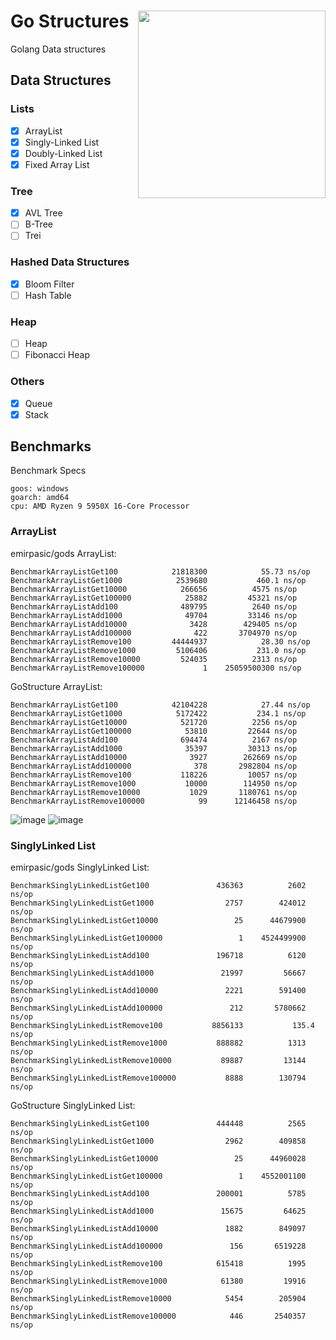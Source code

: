 # Go Structures <img src="https://user-images.githubusercontent.com/13637813/193483325-7b8b64c4-577d-43e1-a47c-ee0b75eb5bd0.png" width=300px align="right" >

Golang Data structures

## Data Structures
### Lists

- [x] ArrayList
- [x] Singly-Linked List
- [x] Doubly-Linked List
- [x] Fixed Array List

### Tree
- [x] AVL Tree
- [ ] B-Tree
- [ ] Trei

### Hashed Data Structures
- [x] Bloom Filter
- [ ] Hash Table

### Heap
- [ ] Heap
- [ ] Fibonacci Heap

### Others
- [x] Queue
- [x] Stack

## Benchmarks

Benchmark Specs 
```
goos: windows
goarch: amd64
cpu: AMD Ryzen 9 5950X 16-Core Processor     
```
### ArrayList
emirpasic/gods ArrayList:
```      
BenchmarkArrayListGet100          	21818300	        55.73 ns/op
BenchmarkArrayListGet1000        	 2539680	       460.1 ns/op
BenchmarkArrayListGet10000       	  266656	      4575 ns/op
BenchmarkArrayListGet100000      	   25882	     45321 ns/op
BenchmarkArrayListAdd100         	  489795	      2640 ns/op
BenchmarkArrayListAdd1000        	   49704	     33146 ns/op
BenchmarkArrayListAdd10000       	    3428	    429405 ns/op
BenchmarkArrayListAdd100000       	     422	   3704970 ns/op
BenchmarkArrayListRemove100      	44444937	        28.30 ns/op
BenchmarkArrayListRemove1000      	 5106406	       231.0 ns/op
BenchmarkArrayListRemove10000    	  524035	      2313 ns/op
BenchmarkArrayListRemove100000    	       1	25059500300 ns/op
```

GoStructure ArrayList:
```       
BenchmarkArrayListGet100          	42104228	        27.44 ns/op
BenchmarkArrayListGet1000         	 5172422	       234.1 ns/op
BenchmarkArrayListGet10000        	  521720	      2256 ns/op
BenchmarkArrayListGet100000       	   53810	     22644 ns/op
BenchmarkArrayListAdd100          	  694474	      2167 ns/op
BenchmarkArrayListAdd1000         	   35397	     30313 ns/op
BenchmarkArrayListAdd10000        	    3927	    262669 ns/op
BenchmarkArrayListAdd100000       	     378	   2982804 ns/op
BenchmarkArrayListRemove100       	  118226	     10057 ns/op
BenchmarkArrayListRemove1000      	   10000	    114950 ns/op
BenchmarkArrayListRemove10000     	    1029	   1180761 ns/op
BenchmarkArrayListRemove100000    	      99	  12146458 ns/op
```

![image](https://user-images.githubusercontent.com/13637813/195453768-c6f0638c-cfff-412f-9dfe-2f406d6280c3.png)
![image](https://user-images.githubusercontent.com/13637813/195451740-8276f97e-f96b-40bc-abb7-104bb378b79a.png)

### SinglyLinked List
emirpasic/gods SinglyLinked List:
```      
BenchmarkSinglyLinkedListGet100          	  436363	      2602 ns/op
BenchmarkSinglyLinkedListGet1000         	    2757	    424012 ns/op
BenchmarkSinglyLinkedListGet10000        	      25	  44679900 ns/op
BenchmarkSinglyLinkedListGet100000       	       1	4524499900 ns/op
BenchmarkSinglyLinkedListAdd100          	  196718	      6120 ns/op
BenchmarkSinglyLinkedListAdd1000         	   21997	     56667 ns/op
BenchmarkSinglyLinkedListAdd10000        	    2221	    591400 ns/op
BenchmarkSinglyLinkedListAdd100000       	     212	   5780662 ns/op
BenchmarkSinglyLinkedListRemove100       	 8856133	       135.4 ns/op
BenchmarkSinglyLinkedListRemove1000      	  888882	      1313 ns/op
BenchmarkSinglyLinkedListRemove10000     	   89887	     13144 ns/op
BenchmarkSinglyLinkedListRemove100000    	    8888	    130794 ns/op
```

GoStructure SinglyLinked List:
```       
BenchmarkSinglyLinkedListGet100          	  444448	      2565 ns/op
BenchmarkSinglyLinkedListGet1000         	    2962	    409858 ns/op
BenchmarkSinglyLinkedListGet10000        	      25	  44960028 ns/op
BenchmarkSinglyLinkedListGet100000       	       1	4552001100 ns/op
BenchmarkSinglyLinkedListAdd100          	  200001	      5785 ns/op
BenchmarkSinglyLinkedListAdd1000         	   15675	     64625 ns/op
BenchmarkSinglyLinkedListAdd10000        	    1882	    849097 ns/op
BenchmarkSinglyLinkedListAdd100000       	     156	   6519228 ns/op
BenchmarkSinglyLinkedListRemove100       	  615418	      1995 ns/op
BenchmarkSinglyLinkedListRemove1000      	   61380	     19916 ns/op
BenchmarkSinglyLinkedListRemove10000     	    5454	    205904 ns/op
BenchmarkSinglyLinkedListRemove100000    	     446	   2540357 ns/op
```
